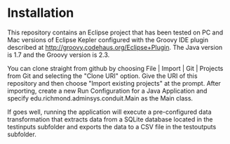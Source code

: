 Installation
============

This repository contains an Eclipse project that has been tested on PC and Mac versions of Eclipse Kepler configured with the Groovy IDE plugin described at http://groovy.codehaus.org/Eclipse+Plugin. The Java version is 1.7 and the Groovy version is 2.3.

You can clone straight from github by choosing File | Import | Git | Projects from Git and selecting the "Clone URI" option. Give the URI of this repository and then choose "Import existing projects" at the prompt. After importing, create a new Run Configuration for a Java Application and specify edu.richmond.adminsys.conduit.Main as the Main class. 

If goes well, running the application will execute a pre-configured data transformation that extracts data from a SQLite database located in the testinputs subfolder and exports the data to a CSV file in the testoutputs subfolder.
